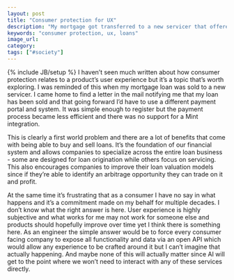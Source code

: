 ```yaml
---
layout: post
title: "Consumer protection for UX"
description: "My mortgage got transferred to a new servicer that offered a worse experience. Why do we have no say in something that will affect us for multiple decades?"
keywords: "consumer protection, ux, loans"
image_url:
category:
tags: ["#society"]
---
```

{% include JB/setup %}
I haven’t seen much written about how consumer protection relates to a product’s user experience but it’s a topic that’s worth exploring. I was reminded of this when my mortgage loan was sold to a new servicer. I came home to find a letter in the mail notifying me that my loan has been sold and that going forward I’d have to use a different payment portal and system. It was simple enough to register but the payment process became less efficient and there was no support for a Mint integration.

This is clearly a first world problem and there are a lot of benefits that come with being able to buy and sell loans. It’s the foundation of our financial system and allows companies to specialize across the entire loan business - some are designed for loan origination while others focus on servicing. This also encourages companies to improve their loan valuation models since if they’re able to identify an arbitrage opportunity they can trade on it and profit.

At the same time it’s frustrating that as a consumer I have no say in what happens and it’s a commitment made on my behalf for multiple decades. I don’t know what the right answer is here. User experience is highly subjective and what works for me may not work for someone else and products should hopefully improve over time yet I think there is something here. As an engineer the simple answer would be to force every consumer facing company to expose all functionality and data via an open API which would allow any experience to be crafted around it but I can’t imagine that actually happening. And maybe none of this will actually matter since AI will get to the point where we won’t need to interact with any of these services directly.
